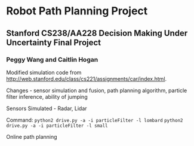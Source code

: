 # Robot Path Planning Project
## Stanford CS238/AA228 Decision Making Under Uncertainty Final Project
### Peggy Wang and Caitlin Hogan

Modified simulation code from http://web.stanford.edu/class/cs221/assignments/car/index.html.

Changes - sensor simulation and fusion, path planning algorithm, particle filter inference, ability of jumping

Sensors Simulated - Radar, Lidar

Command: `python2 drive.py -a -i particleFilter -l lombard` 
`python2 drive.py -a -i particleFilter -l small`

Online path planning
